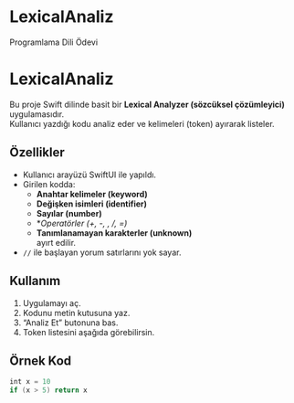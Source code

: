 # LexicalAnaliz
Programlama Dili Ödevi
# LexicalAnaliz

Bu proje Swift dilinde basit bir **Lexical Analyzer (sözcüksel çözümleyici)** uygulamasıdır.  
Kullanıcı yazdığı kodu analiz eder ve kelimeleri (token) ayırarak listeler.

## Özellikler
- Kullanıcı arayüzü SwiftUI ile yapıldı.
- Girilen kodda:
  - **Anahtar kelimeler (keyword)**  
  - **Değişken isimleri (identifier)**  
  - **Sayılar (number)**  
  - **Operatörler (+, -, *, /, =)**  
  - **Tanımlanamayan karakterler (unknown)**  
  ayırt edilir.
- `//` ile başlayan yorum satırlarını yok sayar.

## Kullanım
1. Uygulamayı aç.
2. Kodunu metin kutusuna yaz.
3. “Analiz Et” butonuna bas.
4. Token listesini aşağıda görebilirsin.

## Örnek Kod
```swift
int x = 10
if (x > 5) return x
